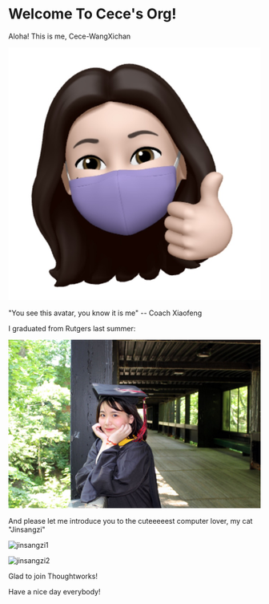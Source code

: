 # Welcome To Cece's Org!

Aloha! This is me, Cece-WangXichan

![avatar](images/avatar.jpg)

"You see this avatar, you know it is me" -- Coach Xiaofeng

I graduated from Rutgers last summer:

![me](images/me.jpg)

And please let me introduce you to the cuteeeeest computer lover, my cat "Jinsangzi"

![jinsangzi1](images/jinsangzi1.jpg)

![jinsangzi2](images/jinsangzi2.jpg)

Glad to join Thoughtworks!

Have a nice day everybody!
